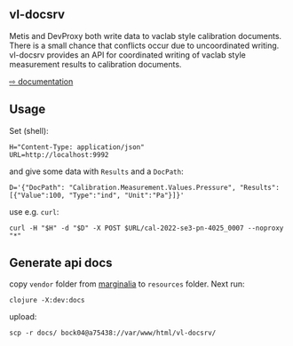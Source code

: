 vl-docsrv
---------

Metis and DevProxy both write data to vaclab style calibration
documents. There is a small chance that conflicts occur due to
uncoordinated writing.  vl-docsrv provides an API for coordinated
writing of vaclab style measurement results to calibration documents.

[⇨ documentation](https://a75438.berlin.ptb.de/vl-docsrv/docs/uberdoc.html)

## Usage

Set (shell):

```shell
H="Content-Type: application/json"
URL=http://localhost:9992

```

and give some data with `Results` and a `DocPath`:

```shell
D='{"DocPath": "Calibration.Measurement.Values.Pressure", "Results":[{"Value":100, "Type":"ind", "Unit":"Pa"}]}'
```

use e.g. `curl`:

```shell
curl -H "$H" -d "$D" -X POST $URL/cal-2022-se3-pn-4025_0007 --noproxy "*"
```



## Generate api docs

copy `vendor` folder from [marginalia](https://github.com/wactbprot/marginalia) to `resources` folder. Next run:


```shell
clojure -X:dev:docs
```


upload:

```shell
scp -r docs/ bock04@a75438://var/www/html/vl-docsrv/
```
